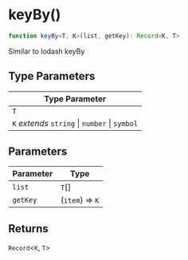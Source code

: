 # keyBy()

```ts
function keyBy<T, K>(list, getKey): Record<K, T>
```

Similar to lodash keyBy

## Type Parameters

| Type Parameter |
| ------ |
| `T` |
| `K` *extends* `string` \| `number` \| `symbol` |

## Parameters

| Parameter | Type |
| ------ | ------ |
| `list` | `T`[] |
| `getKey` | (`item`) => `K` |

## Returns

`Record`\<`K`, `T`\>
